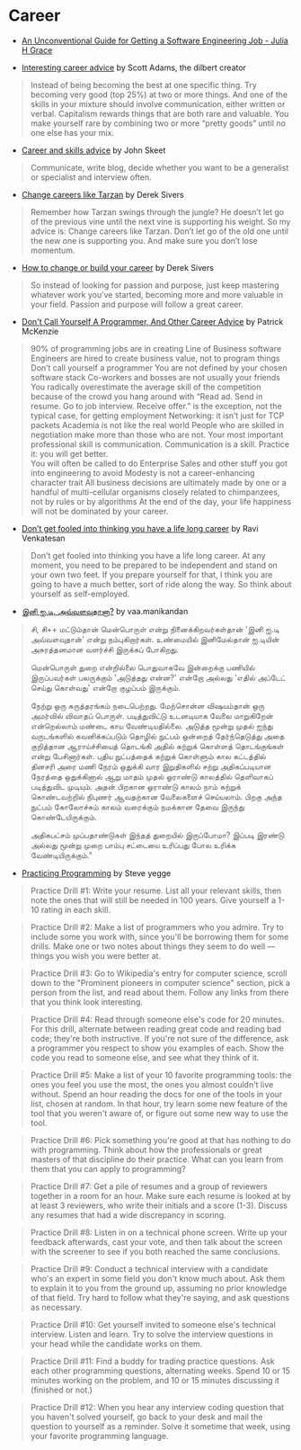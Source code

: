 # Career

* [An Unconventional Guide for Getting a Software Engineering Job - Julia H Grace](http://www.juliahgrace.com/blog/2015/4/9/an-unconventional-guide-for-getting-a-software-engineering-job)

* [Interesting career advice](https://dilbertblog.typepad.com/the_dilbert_blog/2007/07/career-advice.html) by Scott Adams, the dilbert creator

> Instead of being becoming the best at one specific thing. Try becoming very good (top 25%) at two or more things. And one of the skills in your mixture should involve communication, either written or verbal. Capitalism rewards things that are both rare and valuable. You make yourself rare by combining two or more “pretty goods” until no one else has your mix.

* [Career and skills advice](https://codeblog.jonskeet.uk/2013/09/21/career-and-skills-advice/) by John Skeet

> Communicate, write blog, decide whether you want to be a generalist or specialist and interview often.


* [Change careers like Tarzan](https://sivers.org/tarzan) by Derek Sivers

>  Remember how Tarzan swings through the jungle? He doesn’t let go of the previous vine until the next vine is supporting his weight. So my advice is: Change careers like Tarzan. Don’t let go of the old one until the new one is supporting you. And make sure you don’t lose momentum. 

* [How to change or build your career](https://sivers.org/career) by Derek Sivers

>  So instead of looking for passion and purpose, just keep mastering whatever work you’ve started, becoming more and more valuable in your field. Passion and purpose will follow a great career. 

* [Don't Call Yourself A Programmer, And Other Career Advice](https://www.kalzumeus.com/2011/10/28/dont-call-yourself-a-programmer/) by Patrick McKenzie

> 90% of programming jobs are in creating Line of Business software
> Engineers are hired to create business value, not to program things
> Don’t call yourself a programmer
> You are not defined by your chosen software stack
> Co-workers and bosses are not usually your friends
> You radically overestimate the average skill of the competition because of the crowd you hang around with
> “Read ad.  Send in resume.  Go to job interview.  Receive offer.” is the exception, not the typical case, for getting employment
> Networking: it isn’t just for TCP packets
> Academia is not like the real world
> People who are skilled in negotiation make more than those who are not.
> Your most important professional skill is communication. Communication is a skill.  Practice it: you will get better.  
> You will often be called to do Enterprise Sales and other stuff you got into engineering to avoid
> Modesty is not a career-enhancing character trait
> All business decisions are ultimately made by one or a handful of multi-cellular organisms closely related to chimpanzees, not by rules or by algorithms
> At the end of the day, your life happiness will not be dominated by your career.


* [Don’t get fooled into thinking you have a life long career](https://www.linkedin.com/pulse/dont-get-fooled-thinking-you-have-life-long-career-ravi-venkatesan/) by Ravi Venkatesan

> Don’t get fooled into thinking you have a life long career. At any moment, you need to be prepared to be independent and stand on your own two feet. If you prepare yourself for that, I think you are going to have a much better, sort of ride along the way. So think about yourself as self-employed.

* [இனி ஐ.டி. அவ்வளவுதானா?](http://www.nisaptham.com/2018/07/blog-post_11.html) by vaa.manikandan

> சி, சி++ மட்டும்தான் மென்பொருள் என்று நினைக்கிறவர்கள்தான் 'இனி ஐ.டி அவ்வளவுதான்' என்று நம்புகிறார்கள். உண்மையில் இனிமேல்தான் ஐ.டியின் அசுரத்தனமான வளர்ச்சி இருக்கப் போகிறது.
>
> மென்பொருள் துறை என்றில்லை பொதுவாகவே இன்றைக்கு பணியில் இருப்பவர்கள் பலருக்கும் 'அடுத்தது என்ன?' என்றோ அல்லது 'எதில் அப்டேட் செய்து கொள்வது' என்றோ குழப்பம் இருக்கும்.
>
> நேற்று ஒரு கருத்தரங்கம் நடைபெற்றது. மேற்சொன்ன விஷயம்தான் ஒரு அமர்வில் விவாதப் பொருள். படித்துவிட்டு உடனடியாக வேலை மாறுகிறேன் என்றெல்லாம் மண்டை காய வேண்டியதில்லை. அடுத்த மூன்று முதல் ஐந்து வருடங்களில் கவனிக்கப்படும் தொழில் நுட்பம் ஒன்றைத் தேர்ந்தெடுத்து அதை குறித்தான ஆராய்ச்சியைத் தொடங்கி அதில் கற்றுக் கொள்ளத் தொடங்குங்கள் என்று பேசினார்கள். புதிய நுட்பத்தைக் கற்றுக் கொள்ளும் கால கட்டத்தில் தினசரி அரை மணி நேரம் ஒதுக்கி வார இறுதிகளில் சற்று அதிகப்படியான நேரத்தை ஒதுக்கினால் ஆறு மாதம் முதல் ஓராண்டு காலத்தில் தெளிவாகப் படித்துவிட முடியும். அதன் பிறகான ஓராண்டு காலம் நாம் கற்றுக் கொண்டவற்றில் நிபுணர் ஆவதற்கான வேலைகளைச் செய்யலாம். பிறகு அந்த நுட்பம் கோலோச்சும் காலம் வரைக்கும் நமக்கான தேவை இருந்து கொண்டேயிருக்கும்.
>
> அதிகபட்சம் முப்பதாண்டுகள் இந்தத் துறையில் இருப்போமா? இப்படி இரண்டு அல்லது மூன்று முறை பாம்பு சட்டையை உரிப்பது போல உரிக்க வேண்டியிருக்கும்."

* [Practicing Programming](https://sites.google.com/site/steveyegge2/practicing-programming) by Steve yegge

> Practice Drill #1:   Write your resume. List all your relevant skills, then note the ones that will still be needed in 100 years. Give yourself a 1-10 rating in each skill.

> Practice Drill #2:   Make a list of programmers who you admire. Try to include some you work with, since you'll be borrowing them for some drills. Make one or two notes about things they seem to do well — things you wish you were better at.

> Practice Drill #3:   Go to Wikipedia's entry for computer science, scroll down to the "Prominent pioneers in computer science" section, pick a person from the list, and read about them. Follow any links from there that you think look interesting.

> Practice Drill #4:   Read through someone else's code for 20 minutes. For this drill, alternate between reading great code and reading bad code; they're both instructive. If you're not sure of the difference, ask a programmer you respect to show you examples of each. Show the code you read to someone else, and see what they think of it.

> Practice Drill #5:   Make a list of your 10 favorite programming tools: the ones you feel you use the most, the ones you almost couldn't live without. Spend an hour reading the docs for one of the tools in your list, chosen at random. In that hour, try learn some new feature of the tool that you weren't aware of, or figure out some new way to use the tool.

> Practice Drill #6:   Pick something you're good at that has nothing to do with programming. Think about how the professionals or great masters of that discipline do their practice. What can you learn from them that you can apply to programming?

> Practice Drill #7:   Get a pile of resumes and a group of reviewers together in a room for an hour. Make sure each resume is looked at by at least 3 reviewers, who write their initials and a score (1-3). Discuss any resumes that had a wide discrepancy in scoring.

> Practice Drill #8:   Listen in on a technical phone screen. Write up your feedback afterwards, cast your vote, and then talk about the screen with the screener to see if you both reached the same conclusions.

> Practice Drill #9:   Conduct a technical interview with a candidate who's an expert in some field you don't know much about. Ask them to explain it to you from the ground up, assuming no prior knowledge of that field. Try hard to follow what they're saying, and ask questions as necessary.

> Practice Drill #10:   Get yourself invited to someone else's technical interview. Listen and learn. Try to solve the interview questions in your head while the candidate works on them.

> Practice Drill #11:   Find a buddy for trading practice questions. Ask each other programming questions, alternating weeks. Spend 10 or 15 minutes working on the problem, and 10 or 15 minutes discussing it (finished or not.)

> Practice Drill #12:   When you hear any interview coding question that you haven't solved yourself, go back to your desk and mail the question to yourself as a reminder. Solve it sometime that week, using your favorite programming language.


